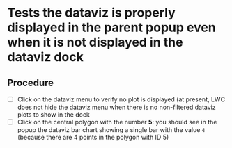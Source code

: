 # Tests the dataviz is properly displayed in the parent popup even when it is not displayed in the dataviz dock

## Procedure

* [ ] Click on the dataviz menu to verify no plot is displayed (at present, LWC does not hide the dataviz menu when there is no non-filtered dataviz plots to show in the dock
* [ ] Click on the central polygon with the number **5**: you should see in the popup the dataviz bar chart showing a single bar with the value `4` (because there are 4 points in the polygon with ID 5)
